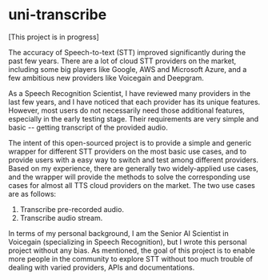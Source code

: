 # uni-transcribe

[This project is in progress]

The accuracy of Speech-to-text (STT) improved significantly during the past few years. There are a lot of cloud STT providers on the market, including some big players like Google, AWS and Microsoft Azure, and a few ambitious new providers like Voicegain and Deepgram. 

As a Speech Recognition Scientist, I have reviewed many providers in the last few years, and I have noticed that each provider has its unique features. However, most users do not necessarily need those additional features, especially in the early testing stage. Their requirements are very simple and basic -- getting transcript of the provided audio. 

The intent of this open-sourced project is to provide a simple and generic wrapper for different STT providers on the most basic use cases, and to provide users with a easy way to switch and test among different providers. Based on my experience, there are generally two widely-applied use cases, and the wrapper will provide the methods to solve the corresponding use cases for almost all TTS cloud providers on the market. The two use cases are as follows:

1. Transcribe pre-recorded audio.
2. Transcribe audio stream.

In terms of my personal background, I am the Senior AI Scientist in Voicegain (specializing in Speech Recognition), but I wrote this personal project without any bias. As mentioned, the goal of this project is to enable more people in the community to explore STT without too much trouble of dealing with varied providers, APIs and documentations. 

